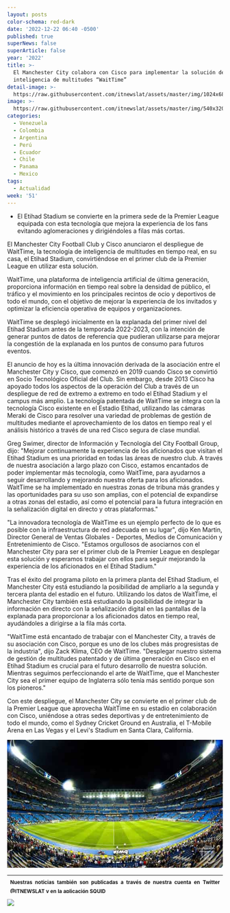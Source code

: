 ```yaml
---
layout: posts
color-schema: red-dark
date: '2022-12-22 06:40 -0500'
published: true
superNews: false
superArticle: false
year: '2022'
title: >-
  El Manchester City colabora con Cisco para implementar la solución de
  inteligencia de multitudes “WaitTime”
detail-image: >-
  https://raw.githubusercontent.com/itnewslat/assets/master/img/1024x680/Estadio-futbol-g.jpg
image: >-
  https://raw.githubusercontent.com/itnewslat/assets/master/img/540x320/Estadio-futbol-p.jpg
categories:
  - Venezuela
  - Colombia
  - Argentina
  - Perú
  - Ecuador
  - Chile
  - Panama
  - Mexico
tags:
  - Actualidad
week: '51'
---
```

- El Etihad Stadium se convierte en la primera sede de la Premier League equipada con esta tecnología que mejora la experiencia de los fans evitando aglomeraciones y dirigiéndoles a filas más cortas.
 
El Manchester City Football Club y Cisco anunciaron el despliegue de WaitTime, la tecnología de inteligencia de multitudes en tiempo real, en su casa, el Etihad Stadium, convirtiéndose en el primer club de la Premier League en utilizar esta solución.
 
WaitTime, una plataforma de inteligencia artificial de última generación, proporciona información en tiempo real sobre la densidad de público, el tráfico y el movimiento en los principales recintos de ocio y deportivos de todo el mundo, con el objetivo de mejorar la experiencia de los invitados y optimizar la eficiencia operativa de equipos y organizaciones.
 
WaitTime se desplegó inicialmente en la explanada del primer nivel del Etihad Stadium antes de la temporada 2022-2023, con la intención de generar puntos de datos de referencia que pudieran utilizarse para mejorar la congestión de la explanada en los puntos de consumo para futuros eventos.
 
El anuncio de hoy es la última innovación derivada de la asociación entre el Manchester City y Cisco, que comenzó en 2019 cuando Cisco se convirtió en Socio Tecnológico Oficial del Club. Sin embargo, desde 2013 Cisco ha apoyado todos los aspectos de la operación del Club a través de un despliegue de red de extremo a extremo en todo el Etihad Stadium y el campus más amplio. La tecnología patentada de WaitTime se integra con la tecnología Cisco existente en el Estadio Etihad, utilizando las cámaras Meraki de Cisco para resolver una variedad de problemas de gestión de multitudes mediante el aprovechamiento de los datos en tiempo real y el análisis histórico a través de una red Cisco segura de clase mundial.
 
Greg Swimer, director de Información y Tecnología del City Football Group, dijo: "Mejorar continuamente la experiencia de los aficionados que visitan el Etihad Stadium es una prioridad en todas las áreas de nuestro club.  A través de nuestra asociación a largo plazo con Cisco, estamos encantados de poder implementar más tecnología, como WaitTime, para ayudarnos a seguir desarrollando y mejorando nuestra oferta para los aficionados. WaitTime se ha implementado en nuestras zonas de tribuna más grandes y las oportunidades para su uso son amplias, con el potencial de expandirse a otras zonas del estadio, así como el potencial para la futura integración en la señalización digital en directo y otras plataformas."
 
"La innovadora tecnología de WaitTime es un ejemplo perfecto de lo que es posible con la infraestructura de red adecuada en su lugar", dijo Ken Martin, Director General de Ventas Globales - Deportes, Medios de Comunicación y Entretenimiento de Cisco. "Estamos orgullosos de asociarnos con el Manchester City para ser el primer club de la Premier League en desplegar esta solución y esperamos trabajar con ellos para seguir mejorando la experiencia de los aficionados en el Etihad Stadium."
 
Tras el éxito del programa piloto en la primera planta del Etihad Stadium, el Manchester City está estudiando la posibilidad de ampliarlo a la segunda y tercera planta del estadio en el futuro. Utilizando los datos de WaitTime, el Manchester City también está estudiando la posibilidad de integrar la información en directo con la señalización digital en las pantallas de la explanada para proporcionar a los aficionados datos en tiempo real, ayudándoles a dirigirse a la fila más corta.
 
"WaitTime está encantado de trabajar con el Manchester City, a través de su asociación con Cisco, porque es uno de los clubes más progresistas de la industria", dijo Zack Klima, CEO de WaitTime. "Desplegar nuestro sistema de gestión de multitudes patentado y de última generación en Cisco en el Etihad Stadium es crucial para el futuro desarrollo de nuestra solución. Mientras seguimos perfeccionando el arte de WaitTime, que el Manchester City sea el primer equipo de Inglaterra sólo tenía más sentido porque son los pioneros."
 
Con este despliegue, el Manchester City se convierte en el primer club de la Premier League que aprovecha WaitTime en su estadio en colaboración con Cisco, uniéndose a otras sedes deportivas y de entretenimiento de todo el mundo, como el Sydney Cricket Ground en Australia, el T-Mobile Arena en Las Vegas y el Levi's Stadium en Santa Clara, California.

![](https://raw.githubusercontent.com/itnewslat/assets/master/img/540x320/Estadio-futbol-p.jpg)

<table style="height: 42px;" width="569">
<tbody>
<tr>
<td style="text-align: justify;"><sub><strong>Nuestras noticias también son publicadas a través de nuestra cuenta en Twitter <a href="https://twitter.com/itnewslat?lang=es">@ITNEWSLAT</a> y en la aplicación <a href="https://squidapp.co/en/">SQUID</a></strong></sub></td>
</tr>
</tbody>
</table>

<img src="https://tracker.metricool.com/c3po.jpg?hash=56f88a41e39ab42c063cc51676587a04"/>